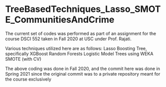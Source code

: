 # TreeBasedTechniques_Lasso_SMOTE_CommunitiesAndCrime

The current set of codes was performed as part of an assignment for the course DSCI 552 taken in Fall 2020 at USC under Prof. Rajati. 

Various techniques utilized here are as follows:
Lasso
Boosting Tree, specifically XGBoost
Random Forests
Logistic Model Trees using WEKA
SMOTE (with CV)

The above coding was done in Fall 2020, and the commit here was done in Spring 2021 since the original commit was to a private repository meant for the course exclusively
